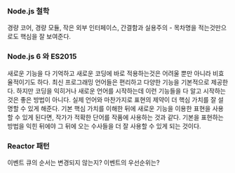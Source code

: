 ### Node.js 철학
경량 코어, 경량 모듈, 작은 외부 인터페이스, 간결함과 실용주의 - 목차명을 적는것만으로도 핵심을 잘 보여준다.

### Node.js 6 와 ES2015
새로운 기능을 다 기억하고 새로운 코딩에 바로 적용하는것은 어려울 뿐만 아니라 비효율적이기도 하다.
최신 프로그래밍 언어들은 편리하고 다양한 기능을 기본적으로 제공한다. 하지만 코딩을 익히거나 새로운 언어를 시작하는데 이런 기능들을 다 알고 시작하는 것은 좋은 방법이 아니다.
실제 언어와 마찬가지로 표현의 제약이 더 핵심 가치를 잘 설명할 수 있게 해준다.
기본 핵심 가치를 이해한 뒤에 새로운 기능을 이용한 표현을 사용할 수 있게 된다면, 작가가 적확한 단어를 작품에 사용하는 것과 같다.
기본을 표현하는 방법을 익힌 뒤에야 그 뒤에 오는 수사들을 더 잘 사용할 수 있게 되는 것이다.

### Reactor 패턴
이벤트 큐의 순서는 변경되지 않는지? 이벤트의 우선순위는?
